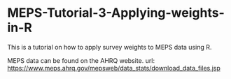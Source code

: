 # MEPS-Tutorial-3-Applying-weights-in-R
This is a tutorial on how to apply survey weights to MEPS data using R.

MEPS data can be found on the AHRQ website. 
url: https://www.meps.ahrq.gov/mepsweb/data_stats/download_data_files.jsp

